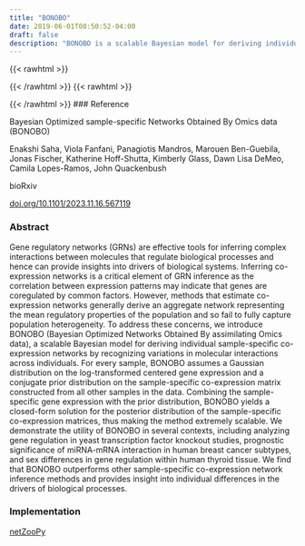```yaml
---
title: "BONOBO"
date: 2019-06-01T08:50:52-04:00
draft: false
description: "BONOBO is a scalable Bayesian model for deriving individual sample-specific co-expression networks by recognizing variations in molecular interactions across individuals. For every sample, BONOBO assumes a Gaussian distribution on the log-transformed centered gene expression and a conjugate prior distribution on the sample-specific co-expression matrix constructed from all other samples in the data. Combining the sample-specific gene expression with the prior distribution, BONOBO yields a closed-form solution for the posterior distribution of the sample-specific co-expression matrices."
---
```


{{< rawhtml >}}
<script type='text/javascript' src='https://d1bxh8uas1mnw7.cloudfront.net/assets/embed.js'></script>
{{< /rawhtml >}}
{{< rawhtml >}}
<div data-badge-popover="right" data-badge-type="donut" data-doi="10.1101/2023.11.16.567119" data-hide-no-mentions="true" class="altmetric-embed"></div>
{{< /rawhtml >}}
### Reference

Bayesian Optimized sample-specific Networks Obtained By Omics data (BONOBO)

Enakshi Saha, Viola Fanfani, Panagiotis Mandros, Marouen Ben-Guebila, Jonas Fischer, Katherine Hoff-Shutta, Kimberly Glass, Dawn Lisa DeMeo, Camila Lopes-Ramos, John Quackenbush

bioRxiv

[doi.org/10.1101/2023.11.16.567119](https://www.biorxiv.org/content/10.1101/2023.11.16.567119v1.abstract)

### Abstract

Gene regulatory networks (GRNs) are effective tools for inferring complex interactions between molecules that regulate biological processes and hence can provide insights into drivers of biological systems. Inferring co-expression networks is a critical element of GRN inference as the correlation between expression patterns may indicate that genes are coregulated by common factors. However, methods that estimate co-expression networks generally derive an aggregate network representing the mean regulatory properties of the population and so fail to fully capture population heterogeneity. To address these concerns, we introduce BONOBO (Bayesian Optimized Networks Obtained By assimilating Omics data), a scalable Bayesian model for deriving individual sample-specific co-expression networks by recognizing variations in molecular interactions across individuals. For every sample, BONOBO assumes a Gaussian distribution on the log-transformed centered gene expression and a conjugate prior distribution on the sample-specific co-expression matrix constructed from all other samples in the data. Combining the sample-specific gene expression with the prior distribution, BONOBO yields a closed-form solution for the posterior distribution of the sample-specific co-expression matrices, thus making the method extremely scalable. We demonstrate the utility of BONOBO in several contexts, including analyzing gene regulation in yeast transcription factor knockout studies, prognostic significance of miRNA-mRNA interaction in human breast cancer subtypes, and sex differences in gene regulation within human thyroid tissue. We find that BONOBO outperforms other sample-specific co-expression network inference methods and provides insight into individual differences in the drivers of biological processes.

### Implementation

[netZooPy](https://github.com/netZoo/netZooPy)
